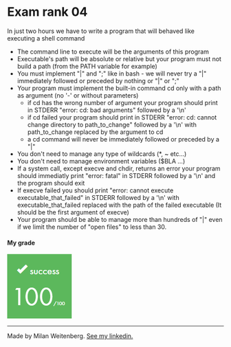 # Exam rank 04
In just two hours we have to write a program that will behaved like executing a shell command
-   The command line to execute will be the arguments of this program
-   Executable's path will be absolute or relative but your program must not 
    build a path (from the PATH variable for example)
-   You must implement "|" and ";" like in bash
	    - we will never try a "|" immediately followed or preceded by nothing or "|" or ";"
-   Your program must implement the built-in command cd only with a path as argument (no '-' or 
    without parameters)
	-   if cd has the wrong number of argument your program should print in STDERR "error: cd: 
        bad arguments" followed by a '\n'
	-   if cd failed your program should print in STDERR "error: cd: cannot change directory to 
        path_to_change" followed by a '\n' with path_to_change replaced by the argument to cd
	-   a cd command will never be immediately followed or preceded by a "|"
-   You don't need to manage any type of wildcards (*, ~ etc...)
-   You don't need to manage environment variables ($BLA ...)
-   If a system call, except execve and chdir, returns an error your program should immediatly 
    print "error: fatal" in STDERR followed by a '\n' and the program should exit
-   If execve failed you should print "error: cannot execute executable_that_failed" in STDERR 
    followed by a '\n' with executable_that_failed replaced with the path of the failed executable 
    (It should be the first argument of execve)
-   Your program should be able to manage more than hundreds of "|" even if we limit the number 
    of "open files" to less than 30.

#### My grade
<img src="../img/score100.png" width="150" height="150"/>

---

Made by Milan Weitenberg. [See my linkedin.](https://www.linkedin.com/in/mnweitenberg/)
